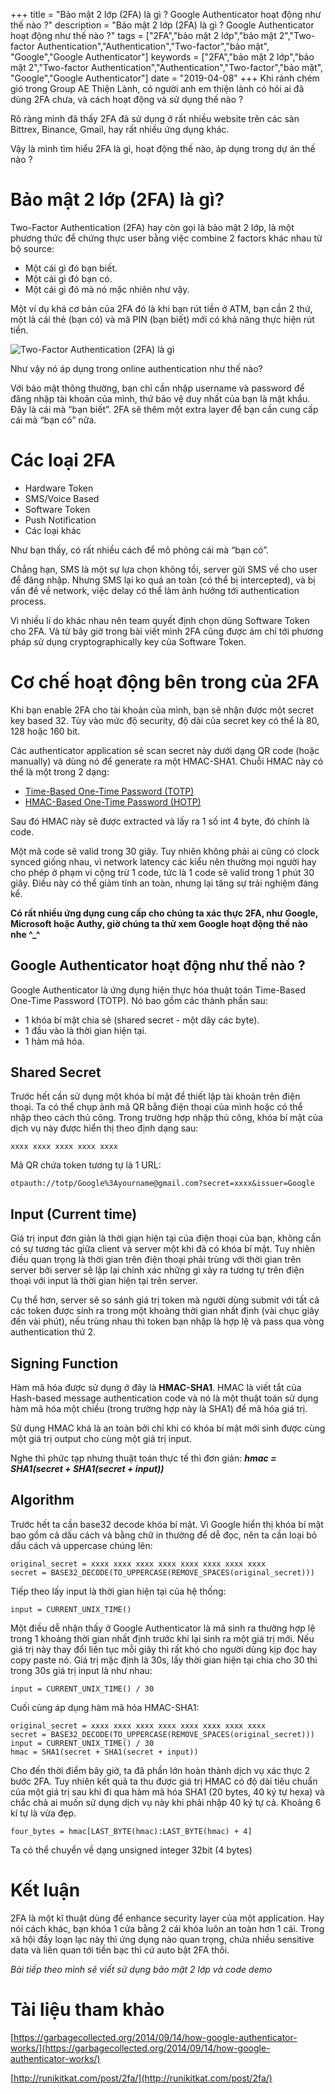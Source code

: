 +++
title = "Bảo mật 2 lớp (2FA) là gì ? Google Authenticator hoạt động như thế nào ?"
description = "Bảo mật 2 lớp (2FA) là gì ? Google Authenticator hoạt động như thế nào ?"
tags = ["2FA","bảo mật 2 lớp","bảo mật 2","Two-factor Authentication","Authentication","Two-factor","bảo mật", "Google","Google Authenticator"]
keywords = ["2FA","bảo mật 2 lớp","bảo mật 2","Two-factor Authentication","Authentication","Two-factor","bảo mật", "Google","Google Authenticator"]
date = "2019-04-08"
+++
Khi rảnh chém gió trong Group AE Thiện Lành, có người anh em thiện lành có hỏi ai đã dùng 2FA chưa, và cách hoạt động và sử dụng thế nào ?

Rõ ràng mình đã thấy 2FA đã sử dụng ở rất nhiều website trên các sàn Bittrex, Binance, Gmail, hay rất nhiều ứng dụng khác.

Vậy là mình tìm hiểu 2FA là gì, hoạt động thế nào, áp dụng trong dự án thế nào ?

# Bảo mật 2 lớp (2FA) là gì?

Two-Factor Authentication (2FA) hay còn gọi là bảo mật 2 lớp, là một phương thức để chứng thực user bằng việc combine 2 factors khác nhau từ bộ source:

* Một cái gì đó bạn biết.
* Một cái gì đó bạn có.
* Một cái gì đó mà nó mặc nhiên như vậy.

Một ví dụ khá cơ bản của 2FA đó là khi bạn rút tiền ở ATM, bạn cần 2 thứ, một là cái thẻ (bạn có) và mã PIN (bạn biết) mới có khả năng thực hiện rút tiền.

![Two-Factor Authentication (2FA) là gì](https://s3-ap-southeast-1.amazonaws.com/kipalog.com/7gklibkwls_image.png)

Như vậy nó áp dụng trong online authentication như thế nào?

Với bảo mật thông thường, bạn chỉ cần nhập username và password để đăng nhập tài khoản của mình, thứ bảo vệ duy nhất của bạn là mật khẩu. Đây là cái mà “bạn biết”. 2FA sẽ thêm một extra layer để bạn cần cung cấp cái mà “bạn có” nữa.

# Các loại 2FA

* Hardware Token
* SMS/Voice Based
* Software Token
* Push Notification
* Các loại khác

Như bạn thấy, có rất nhiều cách để mô phỏng cái mà “bạn có”.

Chẳng hạn, SMS là một sự lựa chọn không tồi, server gửi SMS về cho user để đăng nhập. Nhưng SMS lại ko quá an toàn (có thể bị intercepted), và bị vấn đề về network, việc delay có thể làm ảnh hưởng tới authentication process.

Vì nhiều lí do khác nhau nên team quyết định chọn dùng Software Token cho 2FA. Và từ bây giờ trong bài viết mình 2FA cũng được ám chỉ tới phương pháp sử dụng cryptographically key của Software Token.

# Cơ chế hoạt động bên trong của 2FA

Khi bạn enable 2FA cho tài khoản của mình, bạn sẽ nhận được một secret key based 32. Tùy vào mức độ security, độ dài của secret key có thể là 80, 128 hoặc 160 bit.

Các authenticator application sẽ scan secret này dưới dạng QR code (hoặc manually) và dùng nó để generate ra một HMAC-SHA1. Chuỗi HMAC này có thể là một trong 2 dạng:

* [Time-Based One-Time Password (TOTP)](https://en.wikipedia.org/wiki/Time-based_One-time_Password_algorithm)
* [HMAC-Based One-Time Password (HOTP)](https://en.wikipedia.org/wiki/HMAC-based_One-time_Password_algorithm)

Sau đó HMAC này sẽ được extracted và lấy ra 1 số int 4 byte, đó chính là code.

Một mã code sẽ valid trong 30 giây. Tuy nhiên không phải ai cũng có clock synced giống nhau, vì network latency các kiểu nên thường mọi người hay cho phép ở phạm vi cộng trừ 1 code, tức là 1 code sẽ valid trong 1 phút 30 giây. Điều này có thể giảm tính an toàn, nhưng lại tăng sự trải nghiệm đáng kể.

**Có rất nhiều ứng dụng cung cấp cho chúng ta xác thực 2FA, như Google, Microsoft hoặc Authy, giờ chúng ta thử xem Google hoạt động thế nào nhe ^_^**

## Google Authenticator hoạt động như thế nào ?

Google Authenticator là ứng dụng hiện thực hóa thuật toán Time-Based One-Time Password (TOTP). Nó bao gồm các thành phần sau:

* 1 khóa bí mật chia sẻ (shared secret - một dãy các byte).
* 1 đầu vào là thời gian hiện tại.
* 1 hàm mã hóa.

## Shared Secret
Trước hết cần sử dụng một khóa bí mật để thiết lập tài khoản trên điện thoại. Ta có thể chụp ảnh mã QR bằng điện thoại của mình hoặc có thể nhập theo cách thủ công. Trong trường hợp nhập thủ công, khóa bí mật của dịch vụ này được hiển thị theo định dạng sau:

```
xxxx xxxx xxxx xxxx xxxx
```
Mã QR chứa token tương tự là 1 URL:
```
otpauth://totp/Google%3Ayourname@gmail.com?secret=xxxx&issuer=Google
```
## Input (Current time)
Giá trị input đơn giản là thời giạn hiện tại của điện thoại của bạn, không cần có sự tương tác giữa client và server một khi đã có khóa bí mật. Tuy nhiên điều quan trọng là thời gian trên điện thoại phải trùng với thời gian trên server bởi server sẽ lặp lại chính xác những gì xảy ra tương tự trên điện thoại với input là thời gian hiện tại trên server.

Cụ thể hơn, server sẽ so sánh giá trị token mà người dùng submit với tất cả các token được sinh ra trong một khoảng thời gian nhất định (vài chục giây đến vài phút), nếu trùng nhau thì token bạn nhập là hợp lệ và pass qua vòng authentication thứ 2.

## Signing Function
Hàm mã hóa được sử dụng ở đây là **HMAC-SHA1**. HMAC là viết tắt của Hash-based message authentication code và nó là một thuật toán sử dụng hàm mã hóa một chiều (trong trường hợp này là SHA1) để mã hóa giá trị.

Sử dụng HMAC khá là an toàn bởi chỉ khi có khóa bí mật mới sinh được cùng một giá trị output cho cùng một giá trị input. 

Nghe thì phức tạp nhưng thuật toán thực tế thì đơn giản: ***hmac = SHA1(secret + SHA1(secret + input))***

## Algorithm
Trước hết ta cần base32 decode khóa bí mật. Vì Google hiển thị khóa bí mật bao gồm cả dấu cách và bằng chữ in thường để dễ đọc, nên ta cần loại bỏ dấu cách và uppercase chúng lên:
```
original_secret = xxxx xxxx xxxx xxxx xxxx xxxx xxxx xxxx
secret = BASE32_DECODE(TO_UPPERCASE(REMOVE_SPACES(original_secret)))
```
Tiếp theo lấy input là thời gian hiện tại của hệ thống:
```
input = CURRENT_UNIX_TIME()
```
Một điều dễ nhận thấy ở Google Authenticator là mã sinh ra thường hợp lệ trong 1 khoảng thời gian nhất định trước khi lại sinh ra một giá trị mới. Nếu giá trị này thay đổi liên tục mỗi giây thì rất khó cho người dùng kịp đọc hay copy paste nó. Giá trị mặc định là 30s, lấy thời gian hiện tại chia cho 30 thì trong 30s giá trị input là như nhau:
```
input = CURRENT_UNIX_TIME() / 30
```
Cuối cùng áp dụng hàm mã hóa HMAC-SHA1:
```
original_secret = xxxx xxxx xxxx xxxx xxxx xxxx xxxx xxxx
secret = BASE32_DECODE(TO_UPPERCASE(REMOVE_SPACES(original_secret)))
input = CURRENT_UNIX_TIME() / 30
hmac = SHA1(secret + SHA1(secret + input))
```
Cho đến thời điểm bây giờ, ta đã phần lớn hoàn thành dịch vụ xác thực 2 bước 2FA. Tuy nhiên kết quả ta thu được giá trị HMAC có độ dài tiêu chuẩn của một giá trị sau khi đi qua hàm mã hóa SHA1 (20 bytes, 40 ký tự hexa) và chắc chả ai muốn sử dụng dịch vụ này khi phải nhập 40 ký tự cả. Khoảng 6 kí tự là vừa đẹp.
```
four_bytes = hmac[LAST_BYTE(hmac):LAST_BYTE(hmac) + 4]
```
Ta có thể chuyển về dạng unsigned integer 32bit (4 bytes)

# Kết luận
2FA là một kĩ thuật dùng để enhance security layer của một application. Hay nói cách khác, bạn khóa 1 cửa bằng 2 cái khóa luôn an toàn hơn 1 cái. Trong xã hội đầy loạn lạc này thì ứng dụng nào quan trọng, chứa nhiều sensitive data và liên quan tới tiền bạc thì cứ auto bật 2FA thôi.

*Bài tiếp theo mình sẽ viết sử dụng bảo mật 2 lớp và code demo*

# Tài liệu tham khảo
[https://garbagecollected.org/2014/09/14/how-google-authenticator-works/](https://garbagecollected.org/2014/09/14/how-google-authenticator-works/)

[http://runikitkat.com/post/2fa/](http://runikitkat.com/post/2fa/)

